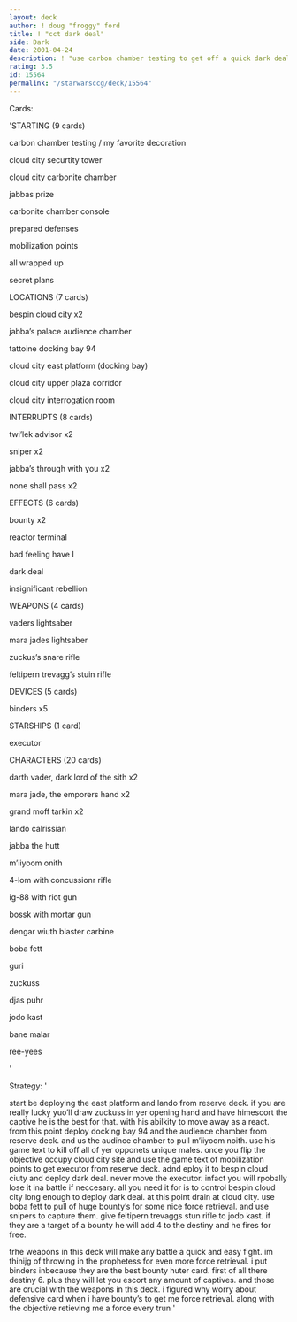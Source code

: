 ```yaml
---
layout: deck
author: ! doug "froggy" ford
title: ! "cct dark deal"
side: Dark
date: 2001-04-24
description: ! "use carbon chamber testing to get off a quick dark deal. then drain with bounty huters"
rating: 3.5
id: 15564
permalink: "/starwarsccg/deck/15564"
---
```

Cards: 

'STARTING (9 cards)

carbon chamber testing / my favorite decoration

cloud city securtity tower

cloud city carbonite chamber

jabbas prize

carbonite chamber console

prepared defenses

mobilization points

all wrapped up

secret plans


LOCATIONS (7 cards)

bespin cloud city x2

jabba’s palace audience chamber

tattoine docking bay 94

cloud city east platform (docking bay)

cloud city upper plaza corridor

cloud city interrogation room


INTERRUPTS (8 cards)

twi’lek advisor x2

sniper x2

jabba’s through with you x2

none shall pass x2


EFFECTS (6 cards)

bounty x2

reactor terminal

bad feeling have I

dark deal

insignificant rebellion


WEAPONS (4 cards)

vaders lightsaber

mara jades lightsaber

zuckus’s snare rifle

feltipern trevagg’s stuin rifle


DEVICES (5 cards)

binders x5


STARSHIPS (1 card)

executor


CHARACTERS (20 cards)

darth vader, dark lord of the sith x2

mara jade, the emporers hand x2

grand moff tarkin x2

lando calrissian

jabba the hutt

m’iiyoom onith

4-lom with concussionr rifle

ig-88 with riot gun

bossk with mortar gun

dengar wiuth blaster carbine

boba fett 

guri

zuckuss

djas puhr

jodo kast

bane malar

ree-yees

'

Strategy: '

start be deploying the east platform and lando from reserve deck.  if you are really lucky yuo’ll draw zuckuss in yer opening hand and have himescort the captive he is the best for that. with his abilkity to move away as a react. from this point deploy docking bay 94 and the audience chamber from reserve deck. and us the audince chamber to pull m’iiyoom noith. use his game text to kill off all of yer opponets unique males. once you flip the objective occupy cloud city site and use the game text of mobilization points to get executor from reserve deck. adnd eploy it to bespin cloud ciuty and deploy dark deal. never move the executor. infact you will rpobally lose it ina battle if neccesary. all you need it for is to control bespin cloud city long enough to deploy dark deal. at this point drain at cloud city. use boba fett to pull of huge bounty’s for some nice force retrieval. and use snipers to capture them. give feltipern trevaggs stun rifle to jodo kast. if they are a target of a bounty he will add 4 to the destiny and he fires for free.

trhe weapons in this deck will make any battle a quick and easy fight. im thinijg of throwing in the prophetess for even more force retrieval. i put binders inbecause they are the best bounty huter card. first of all there destiny 6. plus they will let you escort any amount of captives. and those are crucial with the weapons in this deck. i figured why worry about defensive card when i have bounty’s to get me force retrieval. along with the objective retieving me a force every trun '
